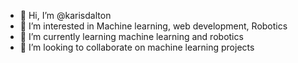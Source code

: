 - 👋 Hi, I’m @karisdalton
- 👀 I’m interested in Machine learning, web development, Robotics
- 🌱 I’m currently learning machine learning and robotics
- 💞️ I’m looking to collaborate on machine learning projects
